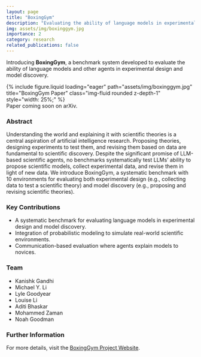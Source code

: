 ```yaml
---
layout: page
title: "BoxingGym"
description: "Evaluating the ability of language models in experimental design and model discovery"
img: assets/img/boxinggym.jpg
importance: 2
category: research
related_publications: false
---
```


Introducing **BoxingGym**, a benchmark system developed to evaluate the ability of language models and other agents in experimental design and model discovery. 

<div class="row">
    <div class="col-sm mt-3 mt-md-0">
        {% include figure.liquid loading="eager" path="assets/img/boxinggym.jpg" title="BoxingGym Paper" class="img-fluid rounded z-depth-1" style="width: 25%;" %}
    </div>
</div>
<div class="caption">
    Paper coming soon on arXiv.
</div>

### Abstract
Understanding the world and explaining it with scientific theories is a central aspiration of artificial intelligence research. Proposing theories, designing experiments to test them, and revising them based on data are fundamental to scientific discovery. Despite the significant promise of LLM-based scientific agents, no benchmarks systematically test LLMs’ ability to propose scientific models, collect experimental data, and revise them in light of new data. We introduce BoxingGym, a systematic benchmark with 10 environments for evaluating both experimental design (e.g., collecting data to test a scientific theory) and model discovery (e.g., proposing and revising scientific theories).

### Key Contributions
- A systematic benchmark for evaluating language models in experimental design and model discovery.
- Integration of probabilistic modeling to simulate real-world scientific environments.
- Communication-based evaluation where agents explain models to novices.

### Team
- Kanishk Gandhi
- Michael Y. Li
- Lyle Goodyear
- Louise Li
- Aditi Bhaskar
- Mohammed Zaman
- Noah Goodman

### Further Information
For more details, visit the [BoxingGym Project Website](https://sites.google.com/view/boxing-gym-language/home).